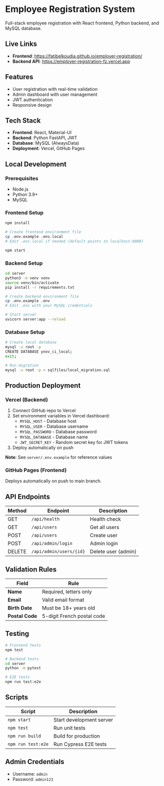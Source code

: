 # Employee Registration System

Full-stack employee registration with React frontend, Python backend, and MySQL database.

## Live Links

- **Frontend**: https://fatibelkoudia.github.io/employer-registration/
- **Backend API**: https://employer-registration-fz.vercel.app

## Features

- User registration with real-time validation
- Admin dashboard with user management
- JWT authentication
- Responsive design

## Tech Stack

- **Frontend**: React, Material-UI
- **Backend**: Python FastAPI, JWT
- **Database**: MySQL (AlwaysData)
- **Deployment**: Vercel, GitHub Pages

## Local Development

### Prerequisites

- Node.js
- Python 3.9+
- MySQL

### Frontend Setup

```bash
npm install

# Create frontend environment file
cp .env.example .env.local
# Edit .env.local if needed (default points to localhost:8000)

npm start
```

### Backend Setup

```bash
cd server
python3 -m venv venv
source venv/bin/activate
pip install -r requirements.txt

# Create backend environment file
cp .env.example .env
# Edit .env with your MySQL credentials

# Start server
uvicorn server:app --reload
```

### Database Setup

```bash
# Create local database
mysql -u root -p
CREATE DATABASE ynov_ci_local;
exit;

# Run migration
mysql -u root -p < sqlfiles/local_migration.sql
```

## Production Deployment

### Vercel (Backend)

1. Connect GitHub repo to Vercel
2. Set environment variables in Vercel dashboard:
   - `MYSQL_HOST` - Database host
   - `MYSQL_USER` - Database username
   - `MYSQL_PASSWORD` - Database password
   - `MYSQL_DATABASE` - Database name
   - `JWT_SECRET_KEY` - Random secret key for JWT tokens
3. Deploy automatically on push

**Note**: See `server/.env.example` for reference values

### GitHub Pages (Frontend)

Deploys automatically on push to main branch.

## API Endpoints

| Method | Endpoint                | Description         |
| ------ | ----------------------- | ------------------- |
| GET    | `/api/health`           | Health check        |
| GET    | `/api/users`            | Get all users       |
| POST   | `/api/users`            | Create user         |
| POST   | `/api/admin/login`      | Admin login         |
| DELETE | `/api/admin/users/{id}` | Delete user (admin) |

## Validation Rules

| Field           | Rule                       |
| --------------- | -------------------------- |
| **Name**        | Required, letters only     |
| **Email**       | Valid email format         |
| **Birth Date**  | Must be 18+ years old      |
| **Postal Code** | 5-digit French postal code |

## Testing

```bash
# Frontend tests
npm test

# Backend tests
cd server
python -m pytest

# E2E tests
npm run test:e2e
```

## Scripts

| Script             | Description              |
| ------------------ | ------------------------ |
| `npm start`        | Start development server |
| `npm test`         | Run unit tests           |
| `npm run build`    | Build for production     |
| `npm run test:e2e` | Run Cypress E2E tests    |

## Admin Credentials

- Username: `admin`
- Password: `admin123`
